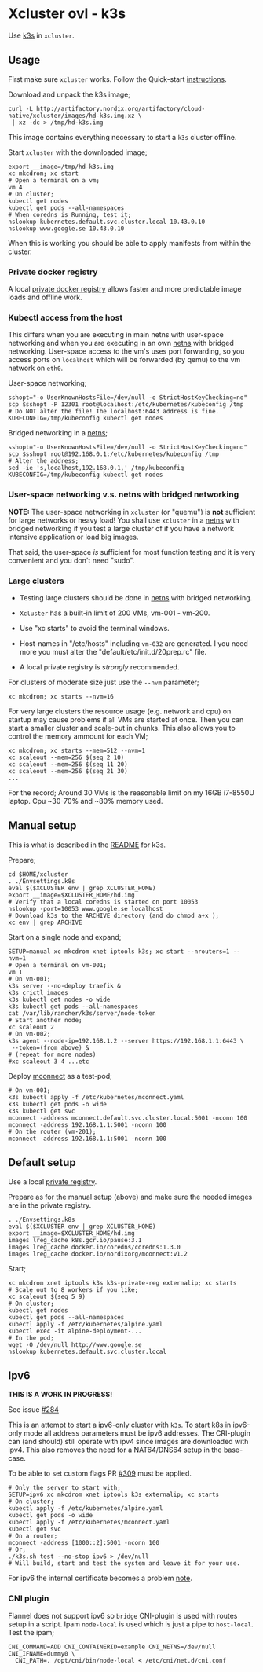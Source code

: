 # Xcluster ovl - k3s

Use [k3s](https://github.com/rancher/k3s) in `xcluster`.


## Usage

First make sure `xcluster` works. Follow the Quick-start
[instructions](../../README.md#quick-start).

Download and unpack the k3s image;
```
curl -L http://artifactory.nordix.org/artifactory/cloud-native/xcluster/images/hd-k3s.img.xz \
 | xz -dc > /tmp/hd-k3s.img
```
This image contains everything necessary to start a `k3s` cluster
offline.

Start `xcluster` with the downloaded image;
```
export __image=/tmp/hd-k3s.img
xc mkcdrom; xc start
# Open a terminal on a vm;
vm 4
# On cluster;
kubectl get nodes
kubectl get pods --all-namespaces
# When coredns is Running, test it;
nslookup kubernetes.default.svc.cluster.local 10.43.0.10
nslookup www.google.se 10.43.0.10
```

When this is working you should be able to apply manifests from within
the cluster.


### Private docker registry

A local [private docker registry](../k3s-private-reg/README.md) allows
faster and more predictable image loads and offline work.


### Kubectl access from the host

This differs when you are executing in main netns with user-space
networking and when you are executing in an own
[netns](../../doc/netns.md) with bridged networking. User-space access
to the vm's uses port forwarding, so you access ports on `localhost`
which will be forwarded (by qemu) to the vm network on `eth0`.

User-space networking;
```
sshopt="-o UserKnownHostsFile=/dev/null -o StrictHostKeyChecking=no"
scp $sshopt -P 12301 root@localhost:/etc/kubernetes/kubeconfig /tmp
# Do NOT alter the file! The localhost:6443 address is fine.
KUBECONFIG=/tmp/kubeconfig kubectl get nodes
```

Bridged networking in a [netns](../../doc/netns.md);
```
sshopt="-o UserKnownHostsFile=/dev/null -o StrictHostKeyChecking=no"
scp $sshopt root@192.168.0.1:/etc/kubernetes/kubeconfig /tmp
# Alter the address;
sed -ie 's,localhost,192.168.0.1,' /tmp/kubeconfig
KUBECONFIG=/tmp/kubeconfig kubectl get nodes
```

### User-space networking v.s. netns with bridged networking

**NOTE:** The user-space networking in `xcluster` (or "quemu") is
**not** sufficient for large networks or heavy load! You shall use
`xcluster` in a [netns](../../doc/netns.md) with bridged networking if
you test a large cluster of if you have a network intensive
application or load big images.

That said, the user-space *is* sufficient for most function testing
and it is very convenient and you don't need "sudo".



### Large clusters

* Testing large clusters should be done in [netns](../../doc/netns.md)
  with bridged networking.

* `Xcluster` has a built-in limit of 200 VMs, vm-001 - vm-200.

* Use "xc starts" to avoid the terminal windows.

* Host-names in "/etc/hosts" including `vm-032` are generated. I you
  need more you must alter the "default/etc/init.d/20prep.rc" file.

* A local private registry is *strongly* recommended.


For clusters of moderate size just use the `--nvm` parameter;
```
xc mkcdrom; xc starts --nvm=16
```

For very large clusters the resource usage (e.g. network and cpu) on
startup may cause problems if all VMs are started at once. Then you
can start a smaller cluster and scale-out in chunks. This also
allows you to control the memory ammount for each VM;
```
xc mkcdrom; xc starts --mem=512 --nvm=1
xc scaleout --mem=256 $(seq 2 10)
xc scaleout --mem=256 $(seq 11 20)
xc scaleout --mem=256 $(seq 21 30)
...
```

For the record; Around 30 VMs is the reasonable limit on my 16GB
i7-8550U laptop. Cpu ~30-70% and ~80% memory used.


## Manual setup

This is what is described in the
[README](https://github.com/rancher/k3s/blob/master/README.md) for
k3s.

Prepare;
```
cd $HOME/xcluster
. ./Envsettings.k8s
eval $($XCLUSTER env | grep XCLUSTER_HOME)
export __image=$XCLUSTER_HOME/hd.img
# Verify that a local coredns is started on port 10053
nslookup -port=10053 www.google.se localhost
# Download k3s to the ARCHIVE directory (and do chmod a+x );
xc env | grep ARCHIVE
```

Start on a single node and expand;
```
SETUP=manual xc mkcdrom xnet iptools k3s; xc start --nrouters=1 --nvm=1
# Open a terminal on vm-001;
vm 1
# On vm-001;
k3s server --no-deploy traefik &
k3s crictl images
k3s kubectl get nodes -o wide
k3s kubectl get pods --all-namespaces
cat /var/lib/rancher/k3s/server/node-token
# Start another node;
xc scaleout 2
# On vm-002;
k3s agent --node-ip=192.168.1.2 --server https://192.168.1.1:6443 \
 --token=(from above) &
# (repeat for more nodes)
#xc scaleout 3 4 ...etc
```

Deploy [mconnect](https://github.com/Nordix/mconnect) as a test-pod;
```
# On vm-001;
k3s kubectl apply -f /etc/kubernetes/mconnect.yaml
k3s kubectl get pods -o wide
k3s kubectl get svc
mconnect -address mconnect.default.svc.cluster.local:5001 -nconn 100
mconnect -address 192.168.1.1:5001 -nconn 100
# On the router (vm-201);
mconnect -address 192.168.1.1:5001 -nconn 100
```


## Default setup

Use a local [private registry](../k3s-private-reg/README.md).

Prepare as for the manual setup (above) and make sure the needed
images are in the private registry.

```
. ./Envsettings.k8s
eval $($XCLUSTER env | grep XCLUSTER_HOME)
export __image=$XCLUSTER_HOME/hd.img
images lreg_cache k8s.gcr.io/pause:3.1
images lreg_cache docker.io/coredns/coredns:1.3.0
images lreg_cache docker.io/nordixorg/mconnect:v1.2
```

Start;
```
xc mkcdrom xnet iptools k3s k3s-private-reg externalip; xc starts
# Scale out to 8 workers if you like;
xc scaleout $(seq 5 9)
# On cluster;
kubectl get nodes
kubectl get pods --all-namespaces
kubectl apply -f /etc/kubernetes/alpine.yaml
kubectl exec -it alpine-deployment-...
# In the pod;
wget -O /dev/null http://www.google.se
nslookup kubernetes.default.svc.cluster.local
```

## Ipv6

**THIS IS A WORK IN PROGRESS!**

See issue [#284](https://github.com/rancher/k3s/issues/284)

This is an attempt to start a ipv6-only cluster with `k3s`. To start
k8s in ipv6-only mode all address parameters must be ipv6
addresses. The CRI-plugin can (and should) still operate with ipv4
since images are downloaded with ipv4. This also removes the need for
a NAT64/DNS64 setup in the base-case.

To be able to set custom flags PR
[#309](https://github.com/rancher/k3s/pull/309) must be applied.

```
# Only the server to start with;
SETUP=ipv6 xc mkcdrom xnet iptools k3s externalip; xc starts
# On cluster;
kubectl apply -f /etc/kubernetes/alpine.yaml
kubectl get pods -o wide
kubectl apply -f /etc/kubernetes/mconnect.yaml
kubectl get svc
# On a router;
mconnect -address [1000::2]:5001 -nconn 100
# Or;
./k3s.sh test --no-stop ipv6 > /dev/null
# Will build, start and test the system and leave it for your use.
```

For ipv6 the internal certificate becomes a problem 
[note](https://github.com/rancher/k3s/issues/27#issuecomment-462525403).


### CNI plugin

Flannel does not support ipv6 so `bridge` CNI-plugin is used with
routes setup in a script. Ipam `node-local` is used which is just a
pipe to `host-local`. Test the ipam;

```
CNI_COMMAND=ADD CNI_CONTAINERID=example CNI_NETNS=/dev/null CNI_IFNAME=dummy0 \
  CNI_PATH=. /opt/cni/bin/node-local < /etc/cni/net.d/cni.conf
```
